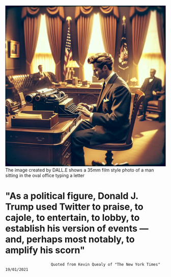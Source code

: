 ![Banner Image](https://github.com/Htbibalan/PYTHON_COURSE_2024/blob/main/source/trump_old.webp)
The image created by DALL.E shows a 35mm film style photo of a man sitting in the oval office typing a letter

# "As a political figure, Donald J. Trump used Twitter to praise, to cajole, to entertain, to lobby, to establish his version of events — and, perhaps most notably, to amplify his scorn"
                        Quoted from Kevin Quealy of "The New York Times" 19/01/2021


